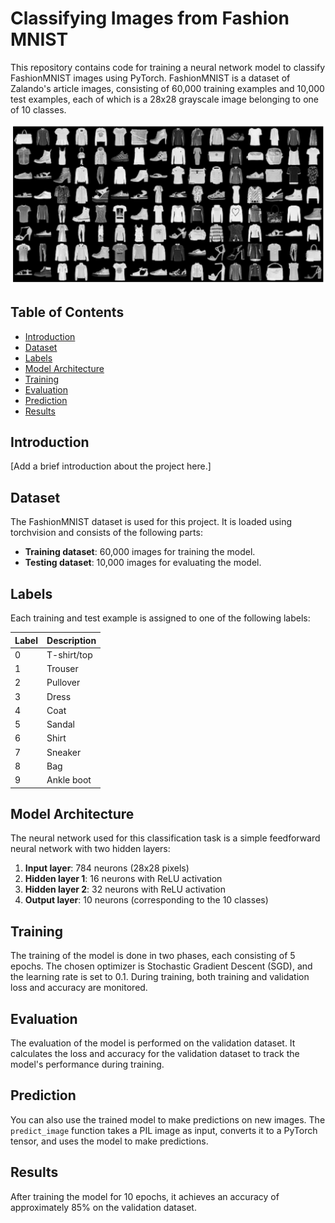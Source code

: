 # Classifying Images from Fashion MNIST

This repository contains code for training a neural network model to classify FashionMNIST images using PyTorch. FashionMNIST is a dataset of Zalando's article images, consisting of 60,000 training examples and 10,000 test examples, each of which is a 28x28 grayscale image belonging to one of 10 classes.

![FashionMNIST Samples](Images/DataSet.jpg)

## Table of Contents

- [Introduction](#introduction)
- [Dataset](#dataset)
- [Labels](#labels)
- [Model Architecture](#model-architecture)
- [Training](#training)
- [Evaluation](#evaluation)
- [Prediction](#prediction)
- [Results](#results)

## Introduction

[Add a brief introduction about the project here.]

## Dataset

The FashionMNIST dataset is used for this project. It is loaded using torchvision and consists of the following parts:

- **Training dataset**: 60,000 images for training the model.
- **Testing dataset**: 10,000 images for evaluating the model.

## Labels

Each training and test example is assigned to one of the following labels:

| Label | Description |
| --- | --- |
| 0 | T-shirt/top |
| 1 | Trouser |
| 2 | Pullover |
| 3 | Dress |
| 4 | Coat |
| 5 | Sandal |
| 6 | Shirt |
| 7 | Sneaker |
| 8 | Bag |
| 9 | Ankle boot |

## Model Architecture

The neural network used for this classification task is a simple feedforward neural network with two hidden layers:

1. **Input layer**: 784 neurons (28x28 pixels)
2. **Hidden layer 1**: 16 neurons with ReLU activation
3. **Hidden layer 2**: 32 neurons with ReLU activation
4. **Output layer**: 10 neurons (corresponding to the 10 classes)

## Training

The training of the model is done in two phases, each consisting of 5 epochs. The chosen optimizer is Stochastic Gradient Descent (SGD), and the learning rate is set to 0.1. During training, both training and validation loss and accuracy are monitored.

## Evaluation

The evaluation of the model is performed on the validation dataset. It calculates the loss and accuracy for the validation dataset to track the model's performance during training.

## Prediction

You can also use the trained model to make predictions on new images. The `predict_image` function takes a PIL image as input, converts it to a PyTorch tensor, and uses the model to make predictions.

## Results

After training the model for 10 epochs, it achieves an accuracy of approximately 85% on the validation dataset.

